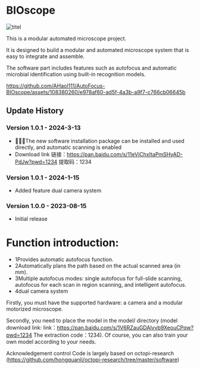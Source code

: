 # BIOscope
![titel](https://github.com/AHaoI111/AutoFocus-BIOscope/assets/108380260/92a20afe-fb91-4a0d-a9fc-f5793b6586da)

This is a modular automated microscope project.

It is designed to build a modular and automated microscope system that is easy to integrate and assemble. 

The software part includes features such as autofocus and automatic microbial identification using built-in recognition models.



https://github.com/AHaoI111/AutoFocus-BIOscope/assets/108380260/e978af60-ad5f-4a3b-a9f7-c766cb06645b



## Update History

### Version 1.0.1 - 2024-3-13
- 🚀🚀🚀The new software installation package can be installed and used directly, and automatic scanning is enabled
- Download link 链接：https://pan.baidu.com/s/11eVjChxItaPmSHyAD-PdJw?pwd=1234 
提取码：1234

### Version 1.0.1 - 2024-1-15
- Added feature dual camera system

### Version 1.0.0 - 2023-08-15
- Initial release


# Function introduction:

- 1Provides automatic autofocus function.
- 2Automatically plans the path based on the actual scanned area (in mm).
- 3Multiple autofocus modes: single autofocus for full-slide scanning, autofocus for each scan in region scanning, and intelligent autofocus.
- 4dual camera system


Firstly, you must have the supported hardware: a camera and a modular motorized microscope. 

Secondly, you need to place the model in the model/ directory (model download link: link：https://pan.baidu.com/s/1V6RZauGDAlvvb9XeouCPqw?pwd=1234 
The extraction code：1234). 
Of course, you can also train your own model according to your needs.


Acknowledgement
control Code is largely based on octopi-research (https://github.com/hongquanli/octopi-research/tree/master/software)
